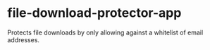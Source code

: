 # file-download-protector-app
Protects file downloads by only allowing against a whitelist of email addresses.
